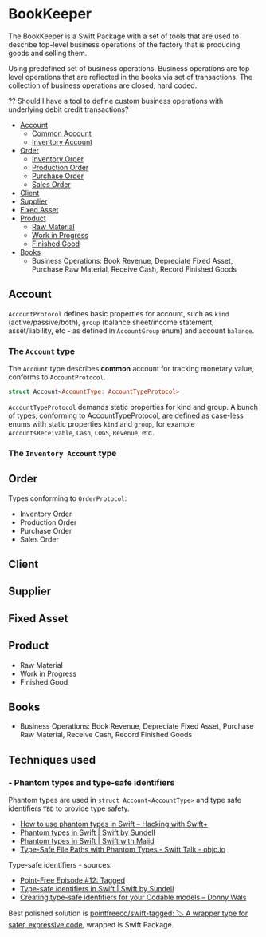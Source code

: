 # BookKeeper

The BookKeeper is a Swift Package with a set of tools that are used to describe top-level business operations of the factory that is producing goods and selling them.

Using predefined set of business operations.
Business operations are top level operations that are reflected in the books via set of transactions.
The collection of business operations are closed, hard coded.


?? Should I have a tool to define custom business operations with underlying debit credit transactions?



* [Account](#account)
    * [Common Account](#common-account)
    * [Inventory Account](#inventory-account)
* [Order](#order)
    * [Inventory Order](#inventory-order)
    * [Production Order](#production-order)
    * [Purchase Order](#purchase-order)
    * [Sales Order](#sales-order)
* [Client](#client)
* [Supplier](#supplier)
* [Fixed Asset](#fixed-asset)
* [Product](#product)
    * [Raw Material](#raw-material)
    * [Work in Progress](#work-in-progress)
    * [Finished Good](#finished-good)
* [Books](#books)
    * Business Operations: Book Revenue, Depreciate Fixed Asset, Purchase Raw Material, Receive Cash, Record Finished Goods


## Account
`AccountProtocol` defines basic properties for account, such as `kind` (active/passive/both), `group` (balance sheet/income statement; asset/liability, etc - as defined in `AccountGroup` enum) and account `balance`.

### The `Account` type

The `Account` type describes **common** account for tracking monetary value, conforms to `AccountProtocol`.

```swift
struct Account<AccountType: AccountTypeProtocol>
```

`AccountTypeProtocol` demands static properties for kind and group.
A bunch of types, conforming to AccountTypeProtocol, are defined as case-less enums with static properties `kind` and `group`, for example `AccountsReceivable`, `Cash`, `COGS`, `Revenue`, etc.

### The `Inventory Account` type

## Order

Types conforming to `OrderProtocol`:

* Inventory Order
* Production Order
* Purchase Order
* Sales Order

## Client

## Supplier

## Fixed Asset

## Product

* Raw Material
* Work in Progress
* Finished Good

## Books

* Business Operations: Book Revenue, Depreciate Fixed Asset, Purchase Raw Material, Receive Cash, Record Finished Goods


## Techniques used

### - Phantom types and type-safe identifiers

Phantom types are used in `struct Account<AccountType>` and type safe identifiers `TBD` to provide type safety.

* [How to use phantom types in Swift – Hacking with Swift+](https://www.hackingwithswift.com/plus/advanced-swift/how-to-use-phantom-types-in-swift)  
* [Phantom types in Swift | Swift by Sundell](https://www.swiftbysundell.com/articles/phantom-types-in-swift/)  
* [Phantom types in Swift | Swift with Majid](https://swiftwithmajid.com/2021/02/18/phantom-types-in-swift/)  
* [Type-Safe File Paths with Phantom Types - Swift Talk - objc.io](https://talk.objc.io/episodes/S01E71-type-safe-file-paths-with-phantom-types)  

Type-safe identifiers - sources:  
* [Point-Free Episode #12: Tagged](https://www.pointfree.co/episodes/ep12-tagged)  
* [Type-safe identifiers in Swift | Swift by Sundell](https://www.swiftbysundell.com/articles/type-safe-identifiers-in-swift/)  
* [Creating type-safe identifiers for your Codable models – Donny Wals](https://www.donnywals.com/creating-type-safe-identifiers-for-your-codable-models/)

Best polished solution is [pointfreeco/swift-tagged: 🏷 A wrapper type for safer, expressive code.](https://github.com/pointfreeco/swift-tagged/) wrapped is Swift Package.
